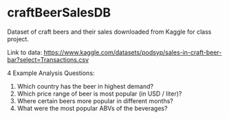 # craftBeerSalesDB
Dataset of craft beers and their sales downloaded from Kaggle for class project.

Link to data: https://www.kaggle.com/datasets/podsyp/sales-in-craft-beer-bar?select=Transactions.csv

4 Example Analysis Questions:
1) Which country has the beer in highest demand?
2) Which price range of beer is most popular (in USD / liter)?
3) Where certain beers more popular in different months?
4) What were the most popular ABVs of the beverages?
   
